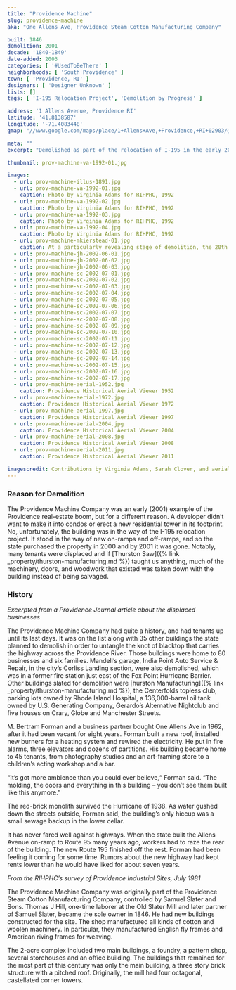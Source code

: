 ```yaml
---
title: "Providence Machine"
slug: providence-machine
aka: "One Allens Ave, Providence Steam Cotton Manufacturing Company"

built: 1846
demolition: 2001
decade: '1840-1849'
date-added: 2003
categories: [ '#UsedToBeThere' ]
neighborhoods: [ 'South Providence' ]
town: [ 'Providence, RI' ]
designers: [ 'Designer Unknown' ]
lists: []
tags: [ 'I-195 Relocation Project', 'Demolition by Progress' ]

address: '1 Allens Avenue, Providence RI'
latitude: '41.8138587'
longitude: '-71.4083448'
gmap: "//www.google.com/maps/place/1+Allens+Ave,+Providence,+RI+02903/@41.8138587,-71.4083448,17z/data=!3m1!4b1!4m5!3m4!1s0x89e4456a000cccbb:0xc0d1234163c38c5b!8m2!3d41.8138587!4d-71.4061561"

meta: ""
excerpt: "Demolished as part of the relocation of I-195 in the early 2000s, this large mill complex was home 45 small businesses, art studios, and a bar. "

thumbnail: prov-machine-va-1992-01.jpg

images:
  - url: prov-machine-illus-1891.jpg
  - url: prov-machine-va-1992-01.jpg
    caption: Photo by Virginia Adams for RIHPHC, 1992
  - url: prov-machine-va-1992-02.jpg
    caption: Photo by Virginia Adams for RIHPHC, 1992
  - url: prov-machine-va-1992-03.jpg
    caption: Photo by Virginia Adams for RIHPHC, 1992
  - url: prov-machine-va-1992-04.jpg
    caption: Photo by Virginia Adams for RIHPHC, 1992
  - url: prov-machine-mkierstead-01.jpg
    caption: At a particularly revealing stage of demolition, the 20th century section is gone, revealing the 19th century section, including the rook truss structure of the core 1846 Providence Machine Company section. Boiler settings are visible just left of the stack chimney, and the boilers themselves lie in the foreground. Salvage operations are sorting materials in pieces as they progress. 
  - url: prov-machine-jh-2002-06-01.jpg
  - url: prov-machine-jh-2002-06-02.jpg
  - url: prov-machine-jh-2002-06-03.jpg
  - url: prov-machine-sc-2002-07-01.jpg
  - url: prov-machine-sc-2002-07-02.jpg
  - url: prov-machine-sc-2002-07-03.jpg
  - url: prov-machine-sc-2002-07-04.jpg
  - url: prov-machine-sc-2002-07-05.jpg
  - url: prov-machine-sc-2002-07-06.jpg
  - url: prov-machine-sc-2002-07-07.jpg
  - url: prov-machine-sc-2002-07-08.jpg
  - url: prov-machine-sc-2002-07-09.jpg
  - url: prov-machine-sc-2002-07-10.jpg
  - url: prov-machine-sc-2002-07-11.jpg
  - url: prov-machine-sc-2002-07-12.jpg
  - url: prov-machine-sc-2002-07-13.jpg
  - url: prov-machine-sc-2002-07-14.jpg
  - url: prov-machine-sc-2002-07-15.jpg
  - url: prov-machine-sc-2002-07-16.jpg
  - url: prov-machine-sc-2002-07-17.jpg
  - url: prov-machine-aerial-1952.jpg
    caption: Providence Historical Aerial Viewer 1952
  - url: prov-machine-aerial-1972.jpg
    caption: Providence Historical Aerial Viewer 1972
  - url: prov-machine-aerial-1997.jpg
    caption: Providence Historical Aerial Viewer 1997
  - url: prov-machine-aerial-2004.jpg
    caption: Providence Historical Aerial Viewer 2004
  - url: prov-machine-aerial-2008.jpg
    caption: Providence Historical Aerial Viewer 2008
  - url: prov-machine-aerial-2011.jpg
    caption: Providence Historical Aerial Viewer 2011

imagescredit: Contributions by Virginia Adams, Sarah Clover, and aerials from the Providence Historical Aerial Viewer.
---
```


### Reason for Demolition

The Providence Machine Company was an early (2001) example of the Providence real-estate boom, but for a different reason. A developer didn’t want to make it into condos or erect a new residential tower in its footprint. No, unfortunately, the building was in the way of the I-195 relocation project. It stood in the way of new on-ramps and off-ramps, and so the state purchased the property in 2000 and by 2001 it was gone. Notably, many tenants were displaced and if [Thurston Saw]({% link _property/thurston-manufacturing.md %}) taught us anything, much of the machinery, doors, and woodwork that existed was taken down with the building instead of being salvaged.

### History

_Excerpted from a Providence Journal article about the displaced businesses_

The Providence Machine Company had quite a history, and had tenants up until its last days. It was on the list along with 35 other buildings the state planned to demolish in order to untangle the knot of blacktop that carries the highway across the Providence River. Those buildings were home to 80 businesses and six families. Mandell’s garage, India Point Auto Service & Repair, in the city’s Corliss Landing section, were also demolished, which was in a former fire station just east of the Fox Point Hurricane Barrier. Other buildings slated for demolition were [hurston Manufacturing]({% link _property/thurston-manufacturing.md %}), the Centerfolds topless club, parking lots owned by Rhode Island Hospital, a 136,000-barrel oil tank owned by U.S. Generating Company, Gerardo’s Alternative Nightclub and five houses on Crary, Globe and Manchester Streets.

M. Bertram Forman and a business partner bought One Allens Ave in 1962, after it had been vacant for eight years. Forman built a new roof, installed new burners for a heating system and rewired the electricity. He put in fire alarms, three elevators and dozens of partitions. His building became home to 45 tenants, from photography studios and an art-framing store to a children’s acting workshop and a bar.

“It’s got more ambience than you could ever believe,“ Forman said. “The molding, the doors and everything in this building – you don’t see them built like this anymore.”

The red-brick monolith survived the Hurricane of 1938. As water gushed down the streets outside, Forman said, the building’s only hiccup was a small sewage backup in the lower cellar.

It has never fared well against highways. When the state built the Allens Avenue on-ramp to Route 95 many years ago, workers had to raze the rear of the building. The new Route 195 finished off the rest. Forman had been feeling it coming for some time. Rumors about the new highway had kept rents lower than he would have liked for about seven years.

_From the RIHPHC’s survey of Providence Industrial Sites, July 1981_

The Providence Machine Company was originally part of the Providence Steam Cotton Manufacturing Company, controlled by Samuel Slater and Sons. Thomas J Hill, one-time laborer at the Old Slater Mill and later partner of Samuel Slater, became the sole owner in 1846. He had new buildings constructed for the site. The shop manufactured all kinds of cotton and woolen machinery. In particular, they manufactured English fly frames and American riving frames for weaving.

The 2-acre complex included two main buildings, a foundry, a pattern shop, several storehouses and an office building. The buildings that remained for the most part of this century was only the main building, a three story brick structure with a pitched roof. Originally, the mill had four octagonal, castellated corner towers.
